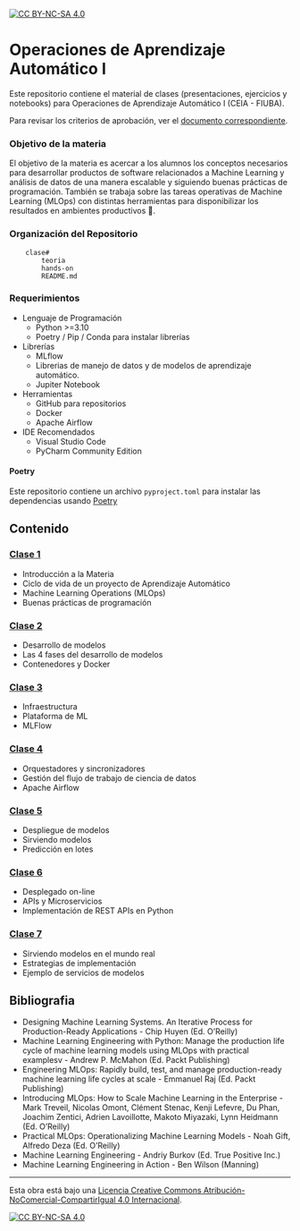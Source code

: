 [![CC BY-NC-SA 4.0][cc-by-nc-sa-shield]][cc-by-nc-sa]

# Operaciones de Aprendizaje Automático I
Este repositorio contiene el material de clases (presentaciones, ejercicios y notebooks) para Operaciones de Aprendizaje Automático I (CEIA - FIUBA). 

Para revisar los criterios de aprobación, ver el [documento correspondiente](CriteriosAprobacion.md).

### Objetivo de la materia
El objetivo de la materia es acercar a los alumnos los conceptos necesarios para desarrollar productos de software relacionados a Machine Learning y análisis de datos de una manera escalable y siguiendo buenas prácticas de programación. También se trabaja sobre las tareas operativas de Machine Learning (MLOps) con distintas herramientas para disponibilizar los resultados en ambientes productivos 🚀.

### Organización del Repositorio
``` 
    clase#
        teoria
        hands-on
        README.md
```

### Requerimientos
* Lenguaje de Programación
    * Python >=3.10
    * Poetry / Pip / Conda para instalar librerías
* Librerías
    * MLflow
    * Librerias de manejo de datos y de modelos de aprendizaje automático.
    * Jupiter Notebook
* Herramientas
    * GitHub para repositorios
    * Docker
    * Apache Airflow
* IDE Recomendados 
    * Visual Studio Code
    * PyCharm Community Edition    

#### Poetry
Este repositorio contiene un archivo `pyproject.toml` para instalar las dependencias usando 
[Poetry](https://python-poetry.org/)

## Contenido

### [Clase 1](clase1/README.md) 
* Introducción a la Materia
* Ciclo de vida de un proyecto de Aprendizaje Automático
* Machine Learning Operations (MLOps)
* Buenas prácticas de programación

### [Clase 2](clase2/README.md) 

* Desarrollo de modelos
* Las 4 fases del desarrollo de modelos
* Contenedores y Docker

### [Clase 3](clase3/README.md)
* Infraestructura
* Plataforma de ML
* MLFlow

### [Clase 4](clase4/README.md)
* Orquestadores y sincronizadores
* Gestión del flujo de trabajo de ciencia de datos
* Apache Airflow

### [Clase 5](clase5/README.md)
* Despliegue de modelos
* Sirviendo modelos
* Predicción en lotes

### [Clase 6](clase6/README.md)
* Desplegado on-line
* APIs y Microservicios
* Implementación de REST APIs en Python

### [Clase 7](clase7/README.md)
* Sirviendo modelos en el mundo real
* Estrategias de implementación
* Ejemplo de servicios de modelos


## Bibliografia

- Designing Machine Learning Systems. An Iterative Process for Production-Ready Applications - Chip Huyen (Ed. O’Reilly)
- Machine Learning Engineering with Python: Manage the production life cycle of machine learning models using MLOps with practical examplesv - Andrew P. McMahon (Ed. Packt Publishing)
- Engineering MLOps: Rapidly build, test, and manage production-ready machine learning life cycles at scale - Emmanuel Raj (Ed. Packt Publishing)
- Introducing MLOps: How to Scale Machine Learning in the Enterprise -  Mark Treveil, Nicolas Omont, Clément Stenac, Kenji Lefevre, Du Phan, Joachim Zentici, Adrien Lavoillotte, Makoto Miyazaki, Lynn Heidmann (Ed. O’Reilly)
- Practical MLOps: Operationalizing Machine Learning Models -  Noah Gift, Alfredo Deza (Ed. O’Reilly)
- Machine Learning Engineering - Andriy Burkov (Ed. True Positive Inc.)
- Machine Learning Engineering in Action - Ben Wilson (Manning)

---
Esta obra está bajo una
[Licencia Creative Commons Atribución-NoComercial-CompartirIgual 4.0 Internacional][cc-by-nc-sa].

[![CC BY-NC-SA 4.0][cc-by-nc-sa-image]][cc-by-nc-sa]

[cc-by-nc-sa]: https://creativecommons.org/licenses/by-nc-sa/4.0/deed.es
[cc-by-nc-sa-image]: https://licensebuttons.net/l/by-nc-sa/4.0/88x31.png
[cc-by-nc-sa-shield]: https://img.shields.io/badge/License-CC%20BY--NC--SA%204.0-lightgrey.svg

